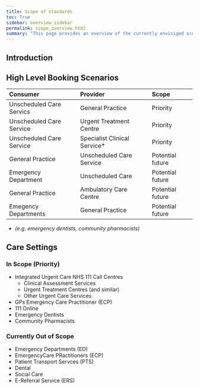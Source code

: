 ```yaml
---
title: Scope of standards
toc: True
sidebar: overview_sidebar
permalink: scope_overview.html
summary: "This page provides an overview of the currently envisiged scope for the national standards"
---
```

## Introduction


## High Level Booking Scenarios

Consumer | Provider | Scope
:---------|:---------|:------
Unscheduled Care Servics | General Practice | Priority
Unscheduled Care Service | Urgent Treatment Centre | Priority
Unscheduled Care Service | Specialist Clinical Service*| Priority
General Practice | Unscheduled Care Service | Potential future
Emergency Department | Unscheduled Care | Potential future
General Practice | Ambulatory Care Centre | Potential future
Emegency Departments | General Practice | Potential future

* _(e.g. emergency dentists, community pharmacists)_

## Care Settings
### In Scope (Priority) 
* Integrated Urgent Care NHS 111 Call Centres
  * Clinical Assessment Services
  * Urgent Treatment Centres (and similar)
  * Other Urgent Care Services
*  GPs	Emergency Care Practitioner (ECP)
* 111 Online
* Emergency Dentists	
* Community Pharmacists

### Currently Out of Scope
* Emergency Departments (ED)
* EmergencyCare PRactitioners (ECP)
* Patient Transport Servces (PTS)
* Dental
* Social Care
* E-Referral Service (ERS)
